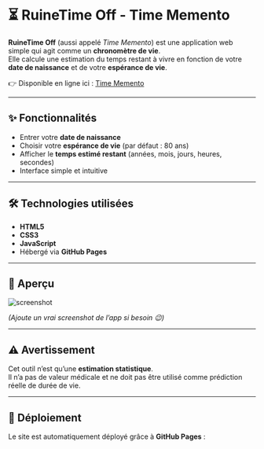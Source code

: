 # ⏳ RuineTime Off - Time Memento

**RuineTime Off** (aussi appelé *Time Memento*) est une application web simple qui agit comme un **chronomètre de vie**.  
Elle calcule une estimation du temps restant à vivre en fonction de votre **date de naissance** et de votre **espérance de vie**.

👉 Disponible en ligne ici : [Time Memento](https://tino669244.github.io/time-memento/)

---

## ✨ Fonctionnalités
- Entrer votre **date de naissance**  
- Choisir votre **espérance de vie** (par défaut : 80 ans)  
- Afficher le **temps estimé restant** (années, mois, jours, heures, secondes)  
- Interface simple et intuitive  

---

## 🛠️ Technologies utilisées
- **HTML5**  
- **CSS3**  
- **JavaScript**  
- Hébergé via **GitHub Pages**  

---

## 📸 Aperçu
![screenshot](https://tino669244.github.io/time-memento/screenshot.png)

*(Ajoute un vrai screenshot de l’app si besoin 😉)*

---

## ⚠️ Avertissement
Cet outil n’est qu’une **estimation statistique**.  
Il n’a pas de valeur médicale et ne doit pas être utilisé comme prédiction réelle de durée de vie.

---

## 🚀 Déploiement
Le site est automatiquement déployé grâce à **GitHub Pages** :
